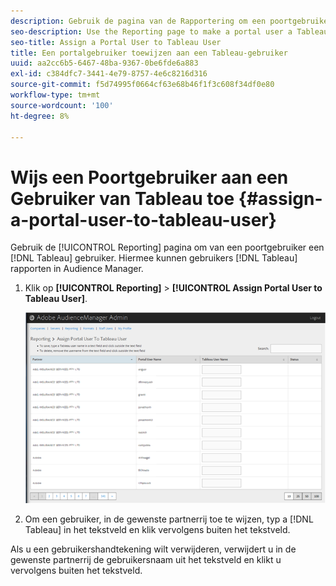 ```yaml
---
description: Gebruik de pagina van de Rapportering om een poortgebruiker tot een gebruiker van Tableau te maken. Hiermee kunnen gebruikers tableau-rapporten weergeven in Audience Manager.
seo-description: Use the Reporting page to make a portal user a Tableau user. This lets users view Tableau reports in Audience Manager.
seo-title: Assign a Portal User to Tableau User
title: Een portalgebruiker toewijzen aan een Tableau-gebruiker
uuid: aa2cc6b5-6467-48ba-9367-0be6fde6a883
exl-id: c384dfc7-3441-4e79-8757-4e6c8216d316
source-git-commit: f5d74995f0664cf63e68b46f1f3c608f34df0e80
workflow-type: tm+mt
source-wordcount: '100'
ht-degree: 8%

---
```


# Wijs een Poortgebruiker aan een Gebruiker van Tableau toe {#assign-a-portal-user-to-tableau-user}

<!-- t_tabeau.xml -->

Gebruik de [!UICONTROL Reporting] pagina om van een poortgebruiker een [!DNL Tableau] gebruiker. Hiermee kunnen gebruikers [!DNL Tableau] rapporten in Audience Manager.

1. Klik op **[!UICONTROL Reporting]** > **[!UICONTROL Assign Portal User to Tableau User]**.

   ![](assets/tableau.png)

1. Om een gebruiker, in de gewenste partnerrij toe te wijzen, typ a [!DNL Tableau] in het tekstveld en klik vervolgens buiten het tekstveld.

Als u een gebruikershandtekening wilt verwijderen, verwijdert u in de gewenste partnerrij de gebruikersnaam uit het tekstveld en klikt u vervolgens buiten het tekstveld.

